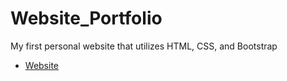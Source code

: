 # Website_Portfolio
My first personal website that utilizes HTML, CSS, and Bootstrap
- [Website](https://hsaeed20.github.io/Website_Portfolio/)
